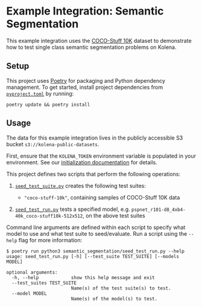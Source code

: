 # Example Integration: Semantic Segmentation

This example integration uses the [COCO-Stuff 10K](https://github.com/nightrome/cocostuff10k) dataset to demonstrate how to test single class semantic segmentation problems on Kolena.

## Setup

This project uses [Poetry](https://python-poetry.org/) for packaging and Python dependency management. To get started,
install project dependencies from [`pyproject.toml`](./pyproject.toml) by running:

```shell
poetry update && poetry install
```

## Usage

The data for this example integration lives in the publicly accessible S3 bucket `s3://kolena-public-datasets`.

First, ensure that the `KOLENA_TOKEN` environment variable is populated in your environment. See our
[initialization documentation](https://docs.kolena.io/installing-kolena/#initialization) for details.

This project defines two scripts that perform the following operations:

1. [`seed_test_suite.py`](semantic_segmentation/seed_test_suite.py) creates the following test suites:

    - `"coco-stuff-10k"`, containing samples of COCO-Stuff 10K data

2. [`seed_test_run.py`](semantic_segmentation/seed_test_run.py) tests a specified model, e.g. `pspnet_r101-d8_4xb4-40k_coco-stuff10k-512x512`, on the above test suites

Command line arguments are defined within each script to specify what model to use and what test suite to seed/evaluate.
Run a script using the `--help` flag for more information:

```shell
$ poetry run python3 semantic_segmentation/seed_test_run.py --help
usage: seed_test_run.py [-h] [--test_suite TEST_SUITE] [--models MODEL]

optional arguments:
  -h, --help            show this help message and exit
  --test_suites TEST_SUITE
                        Name(s) of the test suite(s) to test.
  --model MODEL
                        Name(s) of the model(s) to test.
```
